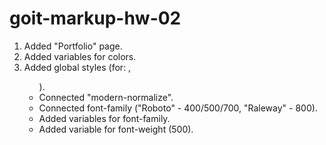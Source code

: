 # goit-markup-hw-02

1. Added "Portfolio" page.
2. Added variables for colors.
3. Added global styles (for: <body>, <a> <ul>).
4. Connected "modern-normalize".
5. Connected font-family ("Roboto" - 400/500/700, "Raleway" - 800).
6. Added variables for font-family.
7. Added variable for font-weight (500).